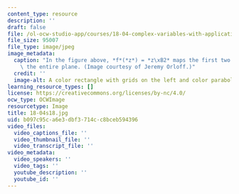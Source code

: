 ```yaml
---
content_type: resource
description: ''
draft: false
file: /ol-ocw-studio-app/courses/18-04-complex-variables-with-applications-spring-2018/b097c95ca6e3dbf3714cc8bceb594396_18-04s18.jpg
file_size: 95007
file_type: image/jpeg
image_metadata:
  caption: "In the figure above, *f*(*z*) = *z\xB2* maps the first two quadrants to\
    \ the entire plane. (Image courtesy of Jeremy Orloff.)"
  credit: ''
  image-alt: A color rectangle with grids on the left and color parabolas on the right.
learning_resource_types: []
license: https://creativecommons.org/licenses/by-nc/4.0/
ocw_type: OCWImage
resourcetype: Image
title: 18-04s18.jpg
uid: b097c95c-a6e3-dbf3-714c-c8bceb594396
video_files:
  video_captions_file: ''
  video_thumbnail_file: ''
  video_transcript_file: ''
video_metadata:
  video_speakers: ''
  video_tags: ''
  youtube_description: ''
  youtube_id: ''
---
```


